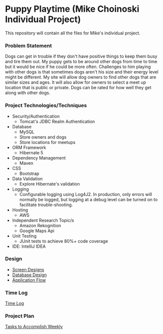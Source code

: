 # Puppy Playtime (Mike Choinoski Individual Project)

This repository will contain all the files for Mike's individual project.

### Problem Statement

Dogs can get in trouble if they don't have positive things to keep them busy and tire them out. My puppy gets to be around other dogs from time to time but it would be nice if he could be more often. Challenges to him playing with other dogs is that sometimes dogs aren't his size and their energy level might be different. My site will allow dog owners to find other dogs that are similar sizes and ages. It will also allow for owners to select a meet up location that is public or private. Dogs can be rated for how well they get along with other dogs. 

### Project Technologies/Techniques 

* Security/Authentication
  * Tomcat's JDBC Realm Authentication
* Database
  * MySQL
  * Store owners and dogs
  * Store locations for meetups
* ORM Framework
  * Hibernate 5
* Dependency Management
  * Maven
* CSS 
  * Bootstrap
* Data Validation
  * Explore Hibernate's validation
* Logging
  * Configurable logging using Log4J2. In production, only errors will normally be logged, but logging at a debug level can be turned on to facilitate trouble-shooting. 
* Hosting
  * AWS
* Independent Research Topic/s
  * Amazon Rekognition
  * Google Maps Api
* Unit Testing
  * JUnit tests to achieve 80%+ code coverage 
* IDE: IntelliJ IDEA


### Design

* [Screen Designs](ScreenDesigns.md)
* [Database Design](DatabaseDesign.md)
* [Application Flow](ApplicationFlow.md)

### Time Log

[Time Log](TimeLog.md)

### Project Plan
[Tasks to Accomplish Weekly](ProjectPlan.md)
